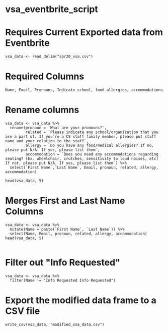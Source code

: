# vsa_eventbrite_script


# Requires Current Exported data from Eventbrite
```{r}
vsa_data <- read_delim("apr20_vsa.csv")
```
# Required Columns
```
Name, Email, Pronouns, Indicate school, food allergies, accommodations
```
# Rename columns
```{r}
vsa_data <- vsa_data %>%
  rename(pronoun = `What are your pronouns?`,
         related = `Please indicate any school/organization that you are a part of. If you're a CS staff family member, please put staff name and your relation to the staff`,
         allergy = `Do you have any food/medical allergies? If no, please put N/A. If yes, please list them`,
         accommodation = `Does you need any accommodations regarding seating? (Ex. wheelchair, crutches, sensitivity to loud noises, etc) If not, please put N/A. If yes, please list them`) %>%
  select(`First Name`,`Last Name`, Email, pronoun, related, allergy, accommodation)

head(vsa_data, 5)
```
# Merges First and Last Name Columns
```{r}
vsa_data <- vsa_data %>%
  mutate(Name = paste(`First Name`, `Last Name`)) %>%
  select(Name, Email, pronoun, related, allergy, accommodation)
head(vsa_data, 5)
  
```
# Filter out "Info Requested"
```{r}
vsa_data <- vsa_data %>%
  filter(Name != "Info Requested Info Requested")
```
# Export the modified data frame to a CSV file
```{r}
write_csv(vsa_data, "modified_vsa_data.csv")
```
